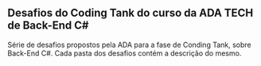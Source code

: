 ## Desafios do Coding Tank do curso da ADA TECH de Back-End C#

Série de desafios propostos pela ADA para a fase de Conding Tank, sobre Back-End C#. Cada pasta dos desafios contém a descrição do mesmo.
